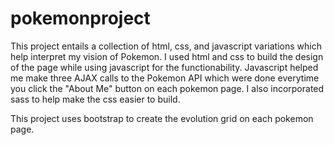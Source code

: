 # pokemonproject

This project entails a collection of html, css, and javascript variations which help interpret my vision of Pokemon. 
I used html and css to build the design of the page while using javascript for the functionability. Javascript helped me
make three AJAX calls to the Pokemon API which were done everytime you click the "About Me" button on each pokemon page. I also incorporated sass to help make the css easier to build. 


This project uses bootstrap to create the evolution grid on each pokemon page. 
